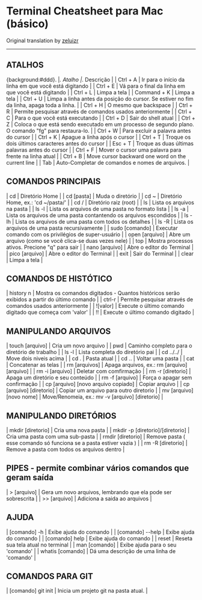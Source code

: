 # Terminal Cheatsheet para Mac (básico)
Original translation by [zeluizr](https://github.com/zeluizr)

------------

## ATALHOS

{background:#ddd}. |_. Atalho |_. Descrição |
| Ctrl + A | Ir para o início da linha em que você está digitando |
| Ctrl + E | Vá para o final da linha em que você está digitando |
| Ctrl + L | Limpa a tela |
| Command + K | Limpa a tela |
| Ctrl + U | Limpa a linha antes da posição do cursor. Se estiver no fim da linha, apaga toda a linha. |
| Ctrl + H | O mesmo que backspace |
| Ctrl + R | Permite pesquisar através de comandos usados ​​anteriormente |
| Ctrl + C | Para o que você está executando |
| Ctrl + D | Sair do shell atual |
| Ctrl + Z | Coloca o que está sendo executado em um processo de segundo plano. O comando "fg" para restaura-lo. |
| Ctrl + W | Para excluir a palavra antes do cursor |
| Ctrl + K | Apague a linha após o cursor |
| Ctrl + T | Troque os dois últimos caracteres antes do cursor |
| Esc + T | Troque as duas últimas palavras antes do cursor |
| Ctrl + F | Mover o cursor uma palavra para frente na linha atual |
| Ctrl + B | Move cursor backward one word on the current line |
| Tab | Auto-Completar de comandos e nomes de arquivos. |


## COMANDOS PRINCIPAIS

| cd | Diretório Home |
| cd [pasta] | Muda o diretório |
| cd ~ | Diretório Home, ex.: 'cd ~/pasta/' |
| cd / | Diretório raiz (root) |
| ls | Lista os arquivos na pasta |
| ls -l | Lista os arquivos de uma pasta no formato lista |
| ls -a | Lista os arquivos de uma pasta contantendo os arquivos escondidos |
| ls -lh | Lista os arquivos de uma pasta com todos os detalhes |
| ls -R | Lista os arquivos de uma pasta recursivamente |
| sudo [comando] | Executar comando com os privilégios de super-usuário |
| open [arquivo] | Abre um arquivo (como se você clica-se duas vezes nele) |
| top | Mostra processos ativos. Precione "q" para sair |
| nano [arquivo] | Abre o editor do Terminal |
| pico	[arquivo] | Abre o editor do Terminal |
| exit | Sair do Terminal |
| clear | Limpa a tela |


## COMANDOS DE HISTÓTICO

| history n | Mostra os comandos digitados - Quantos históricos serão exibidos a partir do último comando |
| ctrl-r | Permite pesquisar através de comandos usados ​​anteriormente |
| ![valor] | Execute o último comando digitado que começa com 'valor' |
| !! | Execute o último comando digitado |


## MANIPULANDO ARQUIVOS

| touch [arquivo] | Cria um novo arquivo |
| pwd | Caminho completo para o diretório de trabalho |
| ls -l | Lista completa do diretório pai |
| cd ../../ | Move dois niveis acima |
| cd . | Pasta atual |
| cd .. | Voltar uma pasta |
| cat | Concatenar as telas |
| rm [arquivos] | Apaga arquivos, ex.: rm [arquivo] [arquivo] |
| rm -i [arquivo] | Deletar com comfirmação |
| rm -r [diretorio] | Apaga um diretório e seu conteúdo |
| rm -f [arquivo] | Força o apagar sem confirmação |
| cp [arquivo] [novo arquivo copiado] | Copiar arquivo |
| cp [arquivo] [diretorio] | Copiar um arquivo para outro diretorio |
| mv [arquivo] [novo nome] | Move/Renomeia, ex.: mv -v [arquivo] [diretorio] |


## MANIPULANDO DIRETÓRIOS

| mkdir [diretorio] | Cria uma nova pasta |
| mkdir -p [diretorio]/[diretorio] | Cria uma pasta com uma sub-pasta |
| rmdir [diretorio] | Remove pasta ( esse comando só funciona se a pasta estiver vazia ) |
| rm -R [diretorio] | Remove a pasta com todos os arquivos dentro |
 


## PIPES - permite combinar vários comandos que geram saída

| > [arquivo] | Gera um novo arquivos, lembrando que ela pode ser sobrescrita |
| >> [arquivo] | Adiciona a saida ao arquivos |


## AJUDA

| [comando] -h | Exibe ajuda do comando |
| [comando] --help | Exibe ajuda do comando |
| [comando] help | Exibe ajuda do comando |
| reset | Reseta sua tela atual no terminal |
| man [comando] | Exibe ajuda para o seu 'comando' |
| whatis [comando] | Dá uma descrição de uma linha de 'comando' |

## COMANDOS PARA GIT

| [comando] git init | Inicia um projeto git na pasta atual. |